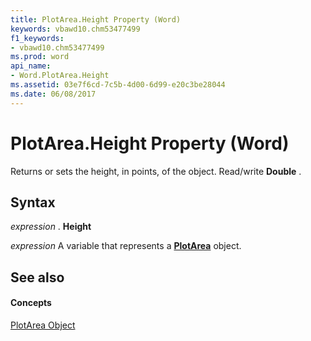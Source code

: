 ```yaml
---
title: PlotArea.Height Property (Word)
keywords: vbawd10.chm53477499
f1_keywords:
- vbawd10.chm53477499
ms.prod: word
api_name:
- Word.PlotArea.Height
ms.assetid: 03e7f6cd-7c5b-4d00-6d99-e20c3be28044
ms.date: 06/08/2017
---
```



# PlotArea.Height Property (Word)

Returns or sets the height, in points, of the object. Read/write **Double** .


## Syntax

 _expression_ . **Height**

 _expression_ A variable that represents a **[PlotArea](plotarea-object-word.md)** object.


## See also


#### Concepts


[PlotArea Object](plotarea-object-word.md)

